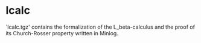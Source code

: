 # lcalc

`lcalc.tgz' contains the formalization of the L_beta-calculus
and the proof of its Church-Rosser property written in Minlog.
